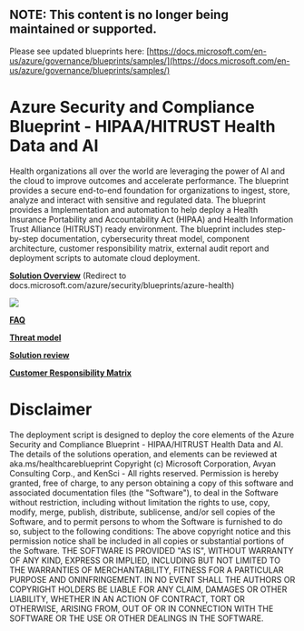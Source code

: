 ## NOTE: This content is no longer being maintained or supported.
Please see updated blueprints here: [https://docs.microsoft.com/en-us/azure/governance/blueprints/samples/](https://docs.microsoft.com/en-us/azure/governance/blueprints/samples/)
 
# Azure Security and Compliance Blueprint - HIPAA/HITRUST Health Data and AI  


Health organizations all over the world are leveraging the power of AI and the cloud to improve outcomes and accelerate performance.  The blueprint provides a secure end-to-end foundation for organizations to ingest, store, analyze and interact with sensitive and regulated data. The blueprint provides a Implementation and automation to help deploy a Health Insurance Portability and Accountability Act (HIPAA) and Health Information Trust Alliance (HITRUST) ready environment.  The blueprint includes step-by-step documentation, cybersecurity threat model, component architecture, customer responsibility matrix, external audit report and deployment scripts to automate cloud deployment.

**[Solution Overview](https://aka.ms/healthblueprint)** 
\(Redirect to docs.microsoft.com/azure/security/blueprints/azure-health\)

[![](./images/deploy.png)](./deployment.md)

**[FAQ](./faq.md)** 

**[Threat model](https://aka.ms/healththreatmodel)**

**[Solution review](https://aka.ms/healthreviewpaper)**

**[Customer Responsibility Matrix](https://aka.ms/healthcrmblueprint)**




# Disclaimer


 The deployment script is designed to deploy the core elements of the Azure Security and Compliance Blueprint - HIPAA/HITRUST Health Data and AI. The details of the solutions operation, and elements can be reviewed at aka.ms/healthcareblueprint
Copyright (c) Microsoft Corporation, Avyan Consulting Corp., and KenSci - All rights reserved.
Permission is hereby granted, free of charge, to any person obtaining a copy of this software and associated documentation files (the "Software"), to deal in the Software without restriction, including without limitation the rights  to use, copy, modify, merge, publish, distribute, sublicense, and/or sell copies of the Software, and to permit persons to whom the Software is  furnished to do so, subject to the following conditions:
The above copyright notice and this permission notice shall be included in all copies or substantial portions of the Software.
THE SOFTWARE IS PROVIDED "AS IS", WITHOUT WARRANTY OF ANY KIND, EXPRESS OR IMPLIED, INCLUDING BUT NOT LIMITED TO THE WARRANTIES OF MERCHANTABILITY,  FITNESS FOR A PARTICULAR PURPOSE AND ONINFRINGEMENT. IN NO EVENT SHALL THE AUTHORS OR COPYRIGHT HOLDERS BE LIABLE FOR ANY CLAIM, DAMAGES OR OTHER LIABILITY, WHETHER IN AN ACTION OF CONTRACT, TORT OR OTHERWISE, ARISING FROM, OUT OF OR IN CONNECTION WITH THE SOFTWARE OR THE USE OR OTHER DEALINGS IN THE SOFTWARE.




